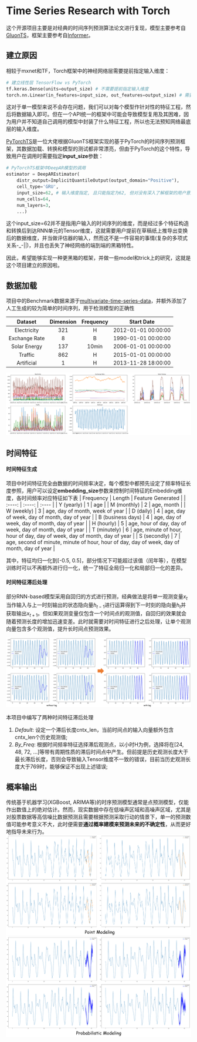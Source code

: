 # Time Series Research with Torch

这个开源项目主要是对经典的时间序列预测算法论文进行复现，模型主要参考自[GluonTS](https://github.com/awslabs/gluon-ts)，框架主要参考自[Informer](https://github.com/zhouhaoyi/Informer2020)。

## 建立原因

相较于mxnet和TF，Torch框架中的神经网络层需要提前指定输入维度：
```python
# 建立线性层 TensorFlow vs PyTorch
tf.keras.Dense(units=output_size) # 不需要提前指定输入维度
torch.nn.Linear(in_features=input_size, out_features=output_size) # 需要提前指定输入维度
```
这对于单一模型来说不会存在问题，我们可以对每个模型作针对性的特征工程，然后将数据输入即可。但在一个API统一的框架中可能会导致模型复用及其困难，因为用户并不知道自己调用的模型中封装了什么特征工程，所以也无法预知网络最底层的输入维度。

[PyTorchTS](https://github.com/zalandoresearch/pytorch-ts)是一位大佬根据GluonTS框架实现的基于PyTorch的时间序列预测框架，其数据加载、转换和模型的测试都非常漂亮，但由于PyTorch的这个特性，导致用户在调用时需要指定**input_size**参数：
```python
# PyTorchTS框架中DeepAR模型的调用
estimator = DeepAREstimator(
    distr_output=ImplicitQuantileOutput(output_domain="Positive"),
    cell_type='GRU',
    input_size=62, # 输入维度指定, 且只能指定为62, 但对没有深入了解框架的用户意义不明
    num_cells=64,
    num_layers=3,
    ...)
```
这个input_size=62并不是指用户输入的时间序列的维度，而是经过多个特征构造和转换后到达RNN单元的Tensor维度，这就需要用户提前在草稿纸上推导出变换后的数据维度，并当做评估器的输入，然而这不是一件容易的事情(复杂的多项式关系-_-||)，并且也丢失了神经网络的端到端的黑箱特性。

因此，希望能够实现一种更黑箱的框架，并做一些model和trick上的研究，这就是这个项目建立的原因啦。

## 数据加载

项目中的Benchmark数据来源于[multivariate-time-series-data](https://github.com/laiguokun/multivariate-time-series-data)，并额外添加了人工生成的较为简单的时间序列，用于检测模型的正确性

| Dataset | Dimension | Frequency | Start Date |
| :----: | :----: | :----: | :----: |
| Electricity | 321 | H | 2012-01-01 00:00:00 |
| Exchange Rate | 8 | B | 1990-01-01 00:00:00 |
| Solar Energy | 137 | 10min | 2006-01-01 00:00:00 |
| Traffic | 862 | H | 2015-01-01 00:00:00 |
| Artificial | 1 | H | 2013-11-28 18:00:00 |

![time-series data show](/images/data_show.png)

## 时间特征

#### 时间特征生成

项目中时间特征完全由数据的时间频率决定，每个模型中都预先设定了频率特征长度参照，用户可以设定**embedding_size**参数来控制时间特征的Embedding维度，各时间频率对应特征如下表
| Frequency | Length | Feature Generated |
| :----: | :----: | :---- |
| Y (yearly) | 1 | age |
| M (monthly) | 2 | age, month |
| W (weekly) | 3 | age, day of month, week of year |
| D (daily) | 4 | age, day of week, day of month, day of year |
| B (business days) | 4 | age, day of week, day of month, day of year |
| H (hourly) | 5 | age, hour of day, day of week, day of month, day of year |
| T (minutely) | 6 | age, minute of hour, hour of day, day of week, day of month, day of year |
| S (secondly) | 7 | age, second of minute, minute of hour, hour of day, day of week, day of month, day of year |

其中，特征均归一化到[-0.5, 0.5]，部分情况下可能超过该值（闰年等），在模型训练时可以不再额外进行归一化，统一了特征全局归一化和局部归一化的差异。

#### 时间特征滞后处理

部分RNN-based模型采用自回归的方式进行预测，经典做法是将单一观测变量$x_t$当作输入与上一时刻输出的状态隐向量$h_{t-1}$进行运算得到下一时刻的隐向量$h_{t}$并获取输出$x_{t + 1}$。但如果观测变量仅包含一个时间点的观测值，自回归的效果就会随着预测长度的增加迅速变差。此时就需要对时间特征进行之后处理，让单个观测向量包含多个观测值，提升长时间点预测效果。

![diff lag](/images/diff_lag.png)

本项目中编写了两种时间特征滞后处理
1. *Default*: 设定一个滞后长度cntx_len，当前时间点的输入向量额外包含cntx_len个历史观测值;
2. *By_Freq*: 根据时间频率特征选择滞后观测点，以小时H为例，选择将在[24, 48, 72, ...]等带有周期性质的滞后时间点中产生。但前提是历史观测长度大于最长滞后长度，否则会导致输入Tensor维度不一致的错误，目前当历史观测长度大于769时，能够保证不出现上述错误;


## 概率输出

传统基于机器学习(XGBoost, ARIMA等)的时序预测模型通常是点预测模型，仅能作出数值上的绝对估计。然而，现实数据中存在低噪声区域和高噪声区域，尤其是对股票数据等高信噪比数据预测且需要根据预测采取行动的情景下，单一的预测数值可能参考意义不大，此时便需要**通过概率建模来预测未来的不确定性**，从而更好地指导未来行为。
![point](/images/point_modeling.png)
![proba](/images/probabilistic_modeling.png)
